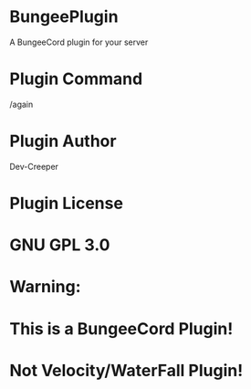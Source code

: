 # BungeePlugin
A BungeeCord plugin for your server
# Plugin Command
/again
# Plugin Author
Dev-Creeper
# Plugin License
# GNU GPL 3.0


# Warning:
# This is a BungeeCord Plugin!
# Not Velocity/WaterFall Plugin!

